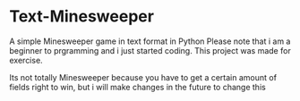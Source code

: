 # Text-Minesweeper
A simple Minesweeper game in text format in Python
Please note that i am a beginner to prgramming and i just started coding. This project was made for exercise.

Its not totally Minesweeper because you have to get a certain amount of fields right to win, but i will make changes in the future to change this
